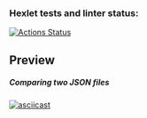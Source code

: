 ### Hexlet tests and linter status:
[![Actions Status](https://github.com/niyatanya/java-project-71/actions/workflows/hexlet-check.yml/badge.svg)](https://github.com/niyatanya/java-project-71/actions)

## Preview

##### Comparing two JSON files
[![asciicast](https://asciinema.org/a/bqzRcUI8CKqNbo1OASyFq7UzV.svg)](https://asciinema.org/a/bqzRcUI8CKqNbo1OASyFq7UzV)
